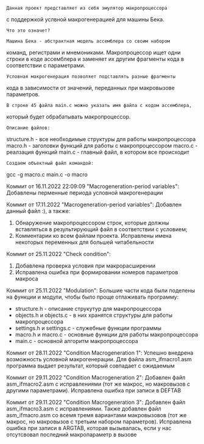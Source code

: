     Данная проект представляет из себя эмулятор макропроцессора
с поддержкой услвной макрогенерацией для машины Бека.

    Что это означет?

    Машина Бека - абстрактная модель ассемблера со своим набором
команд, регистрами и мнемониками. Макропроцессор ищет одни строки
в коде ассемблера и заменяет их другим фрагменты кода в соответствии
с параметрами.

    Условная макрогенерация позволяет подставлять разные фрагменты
кода в зависимости от значений, переданных при макровызове параметров.

    В строке 45 файла main.c можно указать имя файла с кодом ассемблера,
который будет обрабатывать макропроцессор.

    Описание файлов:
structure.h - все необходимые структуры для работы макропроцессора
macro.h - заголовки функций для работы с макропроцессором
macro.c - реалзация функций
main.c - главный файл, в котором все происходит

    Создаем объектный файл командой:
gcc -g macro.c main.c -o macro

Коммит от 16.11.2022 22:09:09 "Macrogeneration-period variables":
    Добавлены перменные периода условной макрогенерации

Коммит от 17.11.2022 "Macrogeneration-period variables":
    Добавлен данный файл :), а также:
1) Обнаружение макропроцессором строк, которые должны вставляться
в результирующий файл в соответствии с условием;
2) Комментарии ко всем файлам проекта. Исправлены имена некоторых
переменных для большей читабельности

Коммит от 25.11.2022 "Check condition":
1) Добавлена проверка условия при макрорасширении
2) Исправлена ошибка при формировании номеров параметров макроса

Коммит от 25.11.2022 "Modulation":
    Большие части кода были поделены на функции и модули, чтобы было проще
отлаживать программу:

- structure.h -  описание струкутур для макропроцессора
- objects.h и objects.c - в них хранятся структуры для работы макропроцессора
- settings.h и settings.c - служебные функции программы
- macro.h и macro.c - основные функции для работы макропроцессора
- main.c - основной алгоритм макропроцессора

Коммит от 28.11.2022 "Condition Macrogeneration 1":
    Успешно внедрена возможность условной макрогенерации.
Для файла asm_ifmacro1.asm программа выдает результат, который совпадает
с ожидаемым

Коммит от 29.11.2022 "Condition Macrogeneration 2":
    Добавлен файл asm_ifmacro2.asm с исправлениями
(тот же макрос, но макровызов с другими параметрами).
Исправлена ошибка при записи в DEFTAB

Коммит от 29.11.2022 "Condition Macrogeneration 3":
    Добавлен файл asm_ifmacro3.asm с исправлениями.
Также добавлен файл asm_ifmacro.asm со всемя тремя
вариантами макровызовов
(тот же макрос, но макровызов с третьим набором параметров).
Исправлена ошибка при записи в ARGTAB, которая вызывалась,
если у нас отсутсвовал последний макропараметр в вызове